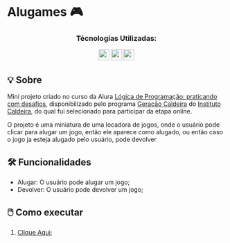 # Alugames 🎮

<div align="center">
 <h3>Técnologias Utilizadas:</h3>
  <img src="https://cdn.jsdelivr.net/gh/devicons/devicon@latest/icons/javascript/javascript-original.svg" width="25" height="25" />
  <img src="https://cdn.jsdelivr.net/gh/devicons/devicon@latest/icons/html5/html5-original.svg" width="25" height="25"" />
  <img src="https://cdn.jsdelivr.net/gh/devicons/devicon@latest/icons/css3/css3-original.svg" width="25" height="25" />
</div>

## 💡 Sobre
Mini projeto criado no curso da Alura [Lógica de Programação: praticando com desafios](https://cursos.alura.com.br/course/logica-programacao-praticando-desafios), disponibilizado pelo programa [Geração Caldeira](https://www.geracaocaldeira.org/) do [Instituto Caldeira](https://institutocaldeira.org.br/), do qual fui selecionado para participar da etapa online.<br>

O projeto é uma miniatura de uma locadora de jogos, onde o usuário pode clicar para alugar um jogo, então ele aparece como alugado, ou então caso o jogo ja esteja alugado pelo usuário, pode devolver

## 🛠 Funcionalidades
- Alugar: O usuário pode alugar um jogo;
- Devolver: O usuário pode devolver um jogo;

## 🖱️ Como executar
1. [Clique Aqui](https://rafaelmainieri.github.io/alugames/);
